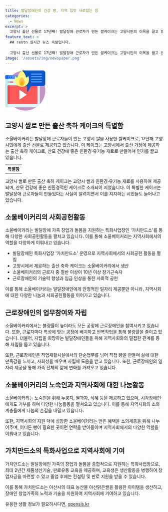 ```yaml
---
title: 발달장애인의 건강 빵, 지역 입맛 사로잡는 힘
categories:
  - News
excerpt: >
  고양시 출산 선물로 17년째! 발달장애 근로자가 만든 쌀케이크는 고양시민의 이목을 끌고 있는 주목할만한 사업이다. 발달장애 근로자들이 참여하는 소울베이커리는 고양시 쌀과 친환경 유기농 재료로 만든 케이크를 생산하며, 이를 통해 발달장애 근로자들에게 안정적인 일자리를 제공하고 있다. 근로자들은 모든 공정에 참여하며 기술력을 향상시키고, 지원 받은 혜택을 소외계층에게 나누는 등 지역사회에 기여하고 있다. 이러한 가치 있는 사업의 성장을 위해 공공 누리의 추가적인 지원과 협력이 필요하다. (단어 수: 136, 글자 수: 701)
feature_text: >
  ## rentn 실시간 뉴스 속보입니다.

  고양시 출산 선물로 17년째! 발달장애 근로자가 만든 쌀케이크는 고양시민의 이목을 끌고 있는 주목할만한 사업이다. 발달장애 근로자들이 참여하는 소울베이커리는 고양시 쌀과 친환경 유기농 재료로 만든 케이크를 생산하며, 이를 통해 발달장애 근로자들에게 안정적인 일자리를 제공하고 있다. 근로자들은 모든 공정에 참여하며 기술력을 향상시키고, 지원 받은 혜택을 소외계층에게 나누는 등 지역사회에 기여하고 있다. 이러한 가치 있는 사업의 성장을 위해 공공 누리의 추가적인 지원과 협력이 필요하다. (단어 수: 136, 글자 수: 701)
image: '/assets/img/newspaper.png'
---
```


<p><img src="/assets/img/news.png" alt="rentncar 속보" /></p>

<h2 data-ke-size="size26">고양시 쌀로 만든 출산 축하 케이크의 특별함</h2>

<p data-ke-size="size16">소울베이커리는 발달장애 근로자들이 만든 고양시 쌀을 사용한 쌀케이크로, 17년째 고양시민에게 출산 선물로 제공되고 있습니다. 이 케이크는 고양시에서 출산 가정에 제공하는 출산 축하 케이크로, 산모 건강에 좋은 친환경·유기농 재료로 만들어져 인기를 끌고 있습니다.</p>

<table>
    <tr>
        <td style="text-align: center; height: 17px;"><b>특별함</b></td>
    </tr>
</table>

<p data-ke-size="size16">고양시 쌀로 만든 출산 축하 케이크는 고양시 쌀과 친환경·유기농 재료를 사용하여 제공되며, 산모 건강에 좋은 친환경적인 케이크로 소개되어 지었습니다. 이 특별한 케이크는 발달장애 근로자들이 만들었다는 사실이 알려지면서 이를 지지하는 시민들도 늘어나고 있습니다.</p>

<h2 data-ke-size="size26">소울베이커리의 사회공헌활동</h2>

<p data-ke-size="size16">소울베이커리는 발달장애 가족 창업과 돌봄을 지원하는 특화사업장인 '가치만드소'를 통해 다양한 사회공헌활동을 펼치고 있습니다. 이를 통해 소울베이커리는 지역사회에서의 역할을 다양하게 이뤄내고 있습니다.</p>

<ul>
    <li>발달장애인 특화사업장 '가치만드소' 운영으로 지역사회에서의 사회공헌 활동을 펼침</li>
    <li>고양시에서 제공하는 출산 축하 케이크는 소울베이커리에서 생산</li>
    <li>소울베이커리의 근로자 중 절반 이상이 10년 이상 장기근속자</li>
    <li>근로장애인의 기술력 향상과 임금 인상을 통한 사회적 공헌</li>
</ul>

<p data-ke-size="size16">이를 통해 소울베이커리는 발달장애인에게 안정적인 일자리 제공뿐만 아니라, 지역사회에 대한 다양한 나눔과 사회공헌활동을 이어가고 있습니다.</p>

<h2 data-ke-size="size26">근로장애인의 업무참여와 자립</h2>

<p data-ke-size="size16">소울베이커리에서는 불량률이 높더라도 모든 공정에 근로장애인을 참여시키고 있습니다. 또한, 근로자마다 특성에 맞는 공정에 배치하고 반복작업을 통해 불량률을 줄이고 있습니다. 더불어, 자립을 희망하는 발달장애인들을 위해 지역사회와의 밀접한 관계를 통해 자립을 돕고 있습니다.</p>

<p data-ke-size="size16">또한, 근로장애인은 직업재활시설에서의 단순업무를 넘어 직접 빵을 만들며 삶에 대한 만족감을 느끼고, 사회성을 배우며 자립에 도움을 받고 있습니다. 또한, 근로장애인의 일자리 제공을 통해 가족 전체의 삶에 변화를 가져오고 있습니다.</p>

<h2 data-ke-size="size26">소울베이커리의 노숙인과 지역사회에 대한 나눔활동</h2>

<p data-ke-size="size16">소울베이커리는 노숙인을 위해 누룽지, 쌀과자, 식혜 등을 제공하고 있으며, 시각장애인에게도 기부를 하며 다양한 나눔활동을 펼쳐오고 있습니다. 이를 통해 지역사회의 소외 계층들에게 나눔의 손길을 내밀고 있습니다.</p>

<p data-ke-size="size16">또한, 지역사회의 지원 덕에 성장한 소울베이커리는 받은 혜택을 소외계층을 위해 나누어주며, 어디든 빵이 필요한 곳이면 연락을 받아들이며 지역사회에서의 다양한 역할을 이뤄내고 있습니다.</p>

<h2 data-ke-size="size26">가치만드소의 특화사업으로 지역사회에 기여</h2>

<p data-ke-size="size16">가치만드소는 발달장애인 가족의 창업과 돌봄을 종합적으로 지원하는 특화사업장으로, 최대 2년간 제품생산기술, 판로유통 교육을 제공하며, 교육생은 생산활동을 병행하여 창업자금을 마련할 수 있고 졸업 후에는 컨설팅 및 판로 지원을 받을 수 있습니다.</p>

<p data-ke-size="size16">이를 통해 가치만드소는 아산시의 대표 농산물 아산맑은쌀을 활용한 아이템을 생산하고, 장애인 창업가족의 노력과 기술을 지원하여 지역사회에 기여하고 있습니다.</p>
유용한 생활 정보가 필요하시다면, <a href="https://opensis.kr" rel="dofollow">opensis.kr</a>


